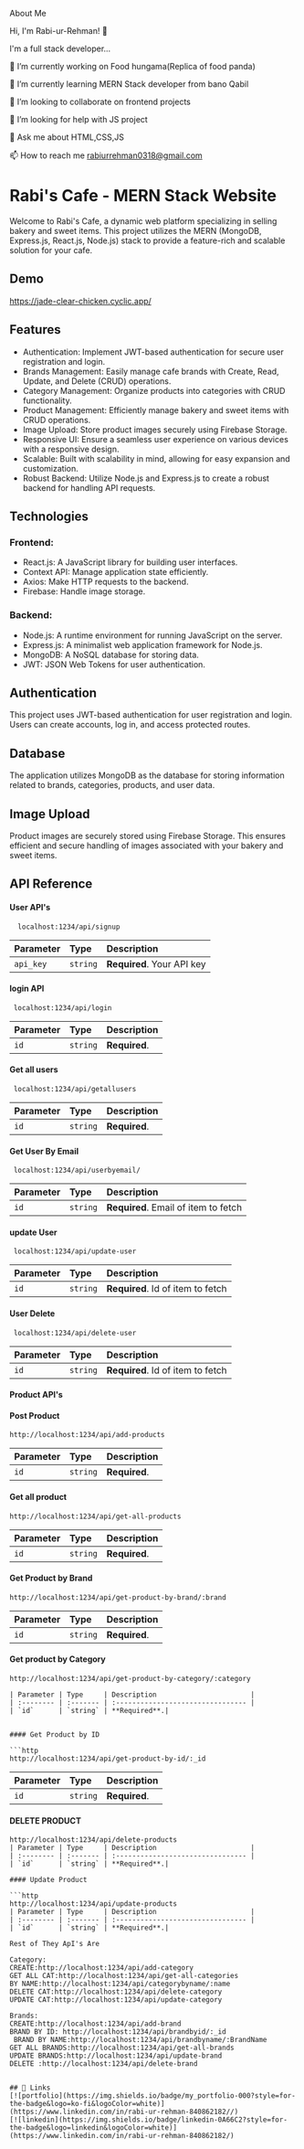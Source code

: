  About Me

 Hi, I'm Rabi-ur-Rehman! 👋
 
I'm a full stack developer...

🔭 I’m currently working on Food hungama(Replica of food panda)

🌱 I’m currently learning MERN Stack developer from bano Qabil

👯 I’m looking to collaborate on frontend projects

🤝 I’m looking for help with JS project

💬 Ask me about HTML,CSS,JS

📫 How to reach me rabiurrehman0318@gmail.com


# Rabi's Cafe - MERN Stack Website

Welcome to Rabi's Cafe, a dynamic web platform specializing in selling bakery and sweet items. This project utilizes the MERN (MongoDB, Express.js, React.js, Node.js) stack to provide a feature-rich and scalable solution for your cafe.


## Demo

https://jade-clear-chicken.cyclic.app/


## Features

- Authentication: Implement JWT-based authentication for secure user registration and login.
- Brands Management: Easily manage cafe brands with Create, Read, Update, and Delete (CRUD) operations.
- Category Management: Organize products into categories with CRUD functionality.
- Product Management: Efficiently manage bakery and sweet items with CRUD operations.
- Image Upload: Store product images securely using Firebase Storage.
- Responsive UI: Ensure a seamless user experience on various devices with a responsive design.
- Scalable: Built with scalability in mind, allowing for easy expansion and customization.
- Robust Backend: Utilize Node.js and Express.js to create a robust backend for handling API requests.

## Technologies
### Frontend:
- React.js: A JavaScript library for building user interfaces.
- Context API: Manage application state efficiently.
- Axios: Make HTTP requests to the backend.
- Firebase: Handle image storage.
### Backend:
- Node.js: A runtime environment for running JavaScript on the server.
- Express.js: A minimalist web application framework for Node.js.
- MongoDB: A NoSQL database for storing data.
- JWT: JSON Web Tokens for user authentication.

## Authentication
This project uses JWT-based authentication for user registration and login. Users can create accounts, log in, and access protected routes.

## Database
The application utilizes MongoDB as the database for storing information related to brands, categories, products, and user data.

## Image Upload
Product images are securely stored using Firebase Storage. This ensures efficient and secure handling of images associated with your bakery and sweet items.


## API Reference

#### User API's

```http
  localhost:1234/api/signup
```

| Parameter | Type     | Description                |
| :-------- | :------- | :------------------------- |
| `api_key` | `string` | **Required**. Your API key |

#### login API

```http
 localhost:1234/api/login
```

| Parameter | Type     | Description                       |
| :-------- | :------- | :-------------------------------- |
| `id`      | `string` | **Required**.  |

#### Get all users

```http
 localhost:1234/api/getallusers
```

| Parameter | Type     | Description                       |
| :-------- | :------- | :-------------------------------- |
| `id`      | `string` | **Required**.|

#### Get User By Email

```http
 localhost:1234/api/userbyemail/
```

| Parameter | Type     | Description                       |
| :-------- | :------- | :-------------------------------- |
| `id`      | `string` | **Required**. Email of item to fetch |

#### update User

```http
 localhost:1234/api/update-user
```

| Parameter | Type     | Description                       |
| :-------- | :------- | :-------------------------------- |
| `id`      | `string` | **Required**. Id of item to fetch |

#### User Delete

```http
 localhost:1234/api/delete-user
```

| Parameter | Type     | Description                       |
| :-------- | :------- | :-------------------------------- |
| `id`      | `string` | **Required**. Id of item to fetch |


#### Product API's

#### Post Product

```http
http://localhost:1234/api/add-products
```

| Parameter | Type     | Description                       |
| :-------- | :------- | :-------------------------------- |
| `id`      | `string` | **Required**.|


#### Get all product

```http
http://localhost:1234/api/get-all-products
```

| Parameter | Type     | Description                       |
| :-------- | :------- | :-------------------------------- |
| `id`      | `string` | **Required**.|

#### Get Product by Brand

```http
http://localhost:1234/api/get-product-by-brand/:brand
```

| Parameter | Type     | Description                       |
| :-------- | :------- | :-------------------------------- |
| `id`      | `string` | **Required**.|

#### Get product by Category

```http
http://localhost:1234/api/get-product-by-category/:category

| Parameter | Type     | Description                       |
| :-------- | :------- | :-------------------------------- |
| `id`      | `string` | **Required**.|


#### Get Product by ID

```http
http://localhost:1234/api/get-product-by-id/:_id
```

| Parameter | Type     | Description                       |
| :-------- | :------- | :-------------------------------- |
| `id`      | `string` | **Required**.|


#### DELETE PRODUCT

```http
http://localhost:1234/api/delete-products
| Parameter | Type     | Description                       |
| :-------- | :------- | :-------------------------------- |
| `id`      | `string` | **Required**.|

#### Update Product

```http
http://localhost:1234/api/update-products
| Parameter | Type     | Description                       |
| :-------- | :------- | :-------------------------------- |
| `id`      | `string` | **Required**.|

Rest of They ApI's Are

Category:
CREATE:http://localhost:1234/api/add-category
GET ALL CAT:http://localhost:1234/api/get-all-categories
BY NAME:http://localhost:1234/api/categorybyname/:name
DELETE CAT:http://localhost:1234/api/delete-category
UPDATE CAT:http://localhost:1234/api/update-category

Brands:
CREATE:http://localhost:1234/api/add-brand
BRAND BY ID: http://localhost:1234/api/brandbyid/:_id
 BRAND BY NAME:http://localhost:1234/api/brandbyname/:BrandName
GET ALL BRANDS:http://localhost:1234/api/get-all-brands
UPDATE BRANDS:http://localhost:1234/api/update-brand
DELETE :http://localhost:1234/api/delete-brand


## 🔗 Links
[![portfolio](https://img.shields.io/badge/my_portfolio-000?style=for-the-badge&logo=ko-fi&logoColor=white)](https://www.linkedin.com/in/rabi-ur-rehman-840862182//)
[![linkedin](https://img.shields.io/badge/linkedin-0A66C2?style=for-the-badge&logo=linkedin&logoColor=white)](https://www.linkedin.com/in/rabi-ur-rehman-840862182/)



